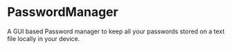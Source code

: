 # PasswordManager
A GUI based Password manager to keep all your passwords stored on a text file locally in your device.
